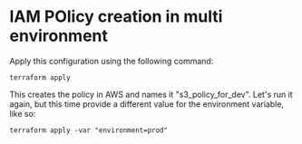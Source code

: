 # IAM POlicy creation in multi environment

Apply this configuration using the following command:

```
terraform apply
```

This creates the policy in AWS and names it "s3_policy_for_dev". Let's run it again, but this time provide a different value for the environment variable, like so:

```
terraform apply -var "environment=prod"
```